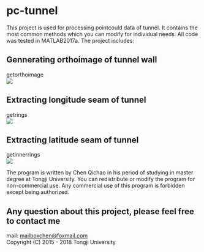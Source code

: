 # pc-tunnel
This project is used for processing pointcould data of tunnel. It contains the most common methods which you can modify for individual needs. All code was tested in MATLAB2017a. The project includes:<br>

## Gennerating orthoimage of tunnel wall
getorthoimage<br>
![](https://github.com/cqc2/pc-tunnel/blob/master/example/orthoimage.png) 


## Extracting longitude seam of tunnel 
getrings<br>
![](https://github.com/cqc2/pc-tunnel/blob/master/example/tunnel_joint_seam-longitude.png) 


## Extracting latitude seam of tunnel  
getinnerrings<br>
![](https://github.com/cqc2/pc-tunnel/blob/master/example/tunnel_joint_seam-latitude.jpg) 


The program is written by Chen Qichao in his period of studying in master degree at Tongji University. You can redistribute or modify the program for non-commercial use. Any commercial use of this program is forbidden except being authorized.<br>


## Any question about this project, please feel free to contact me
mail: mailboxchen@foxmail.com <br>
Copyright (C) 2015 - 2018  Tongji University
